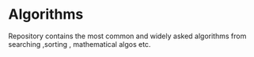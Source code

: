 # Algorithms
Repository contains the most common and widely asked algorithms from searching ,sorting , mathematical algos etc.
